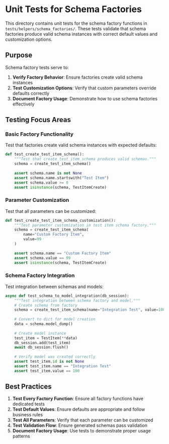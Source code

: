 # Unit Tests for Schema Factories

This directory contains unit tests for the schema factory functions in `tests/helpers/schema_factories/`. These tests validate that schema factories produce valid schema instances with correct default values and customization options.

## Purpose

Schema factory tests serve to:

1. **Verify Factory Behavior**: Ensure factories create valid schema instances
2. **Test Customization Options**: Verify that custom parameters override defaults correctly
3. **Document Factory Usage**: Demonstrate how to use schema factories effectively

## Testing Focus Areas

### Basic Factory Functionality

Test that factories create valid schema instances with expected defaults:

```python
def test_create_test_item_schema():
    """Test that create_test_item_schema produces valid schemas."""
    schema = create_test_item_schema()
    
    assert schema.name is not None
    assert schema.name.startswith("Test Item")
    assert schema.value >= 0
    assert isinstance(schema, TestItemCreate)
```

### Parameter Customization

Test that all parameters can be customized:

```python
def test_create_test_item_schema_customization():
    """Test parameter customization in test item schema factory."""
    schema = create_test_item_schema(
        name="Custom Factory Item", 
        value=99
    )
    
    assert schema.name == "Custom Factory Item"
    assert schema.value == 99
    assert isinstance(schema, TestItemCreate)
```

### Schema Factory Integration

Test integration between schemas and models:

```python
async def test_schema_to_model_integration(db_session):
    """Test integration between schema factory and model."""
    # Create schema from factory
    schema = create_test_item_schema(name="Integration Test", value=100)
    
    # Convert to dict for model creation
    data = schema.model_dump()
    
    # Create model instance
    test_item = TestItem(**data)
    db_session.add(test_item)
    await db_session.flush()
    
    # Verify model was created correctly
    assert test_item.id is not None
    assert test_item.name == "Integration Test"
    assert test_item.value == 100
```

## Best Practices

1. **Test Every Factory Function**: Ensure all factory functions have dedicated tests
2. **Test Default Values**: Ensure defaults are appropriate and follow business rules
3. **Test All Parameters**: Verify that each parameter can be customized
4. **Test Validation Flow**: Ensure generated schemas pass validation
5. **Document Factory Usage**: Use tests to demonstrate proper usage patterns
